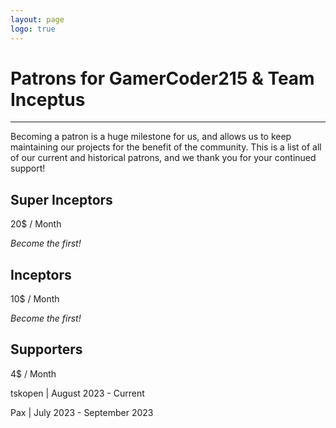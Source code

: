 ```yaml
---
layout: page
logo: true
---
```


# Patrons for GamerCoder215 & Team Inceptus

---

Becoming a patron is a huge milestone for us, and allows us to keep maintaining our projects for the benefit of the community. This is a list of all of our current and historical patrons, and we thank you for your continued support!

## Super Inceptors

20$ / Month

*Become the first!*

## Inceptors

10$ / Month

*Become the first!*

## Supporters

4$ / Month

tskopen \| August 2023 - Current

Pax \| July 2023 - September 2023
